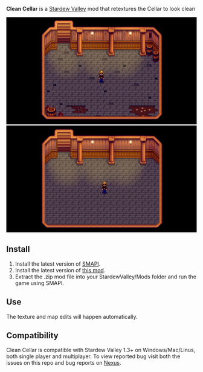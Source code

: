 ﻿**Clean Cellar** is a [Stardew Valley](http://stardewvalley.net/) mod that retextures the Cellar to look clean

![](pics/oldcellar.png)
![](pics/newcellar.png)

## Install
1. Install the latest version of [SMAPI](https://www.nexusmods.com/stardewvalley/mods/2400).
2. Install the latest version of [this mod](https://www.nexusmods.com/stardewvalley/mods/2975).
3. Extract the .zip mod file into your StardewValley/Mods folder and run the game using SMAPI.

## Use
The texture and map edits will happen automatically.

## Compatibility
Clean Cellar is compatible with Stardew Valley 1.3+ on Windows/Mac/Linus, both single player and multiplayer. To view reported bug visit both the issues on this repo and bug reports on [Nexus](https://www.nexusmods.com/stardewvalley/mods/2975?tab=bugs).